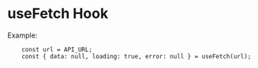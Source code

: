 # useFetch Hook

Example:

```
    const url = API_URL;
    const { data: null, loading: true, error: null } = useFetch(url);
```
